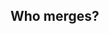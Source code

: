 ## Who merges?


<div id="text"></div>
<script>

document.getElementById("text").innerHTML = 'week is: ' + nextweek();

function nextweek(){
    var today = new Date();
    var nextweek = new Date(today.getFullYear(), today.getMonth(), today.getDate()+7);
    return nextweek;
}
</script>
